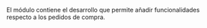 El módulo contiene el desarrollo que permite añadir funcionalidades respecto a los pedidos de compra.
